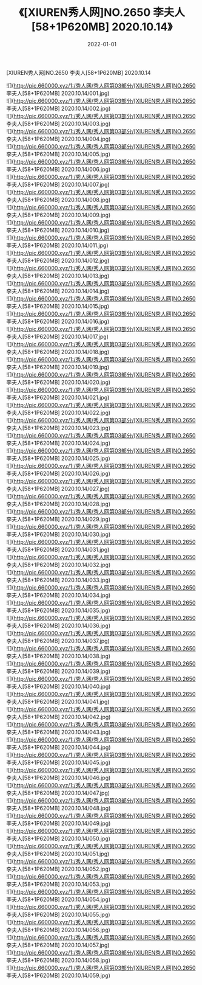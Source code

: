 ﻿---
layout: post
title:  《[XIUREN秀人网]NO.2650 李夫人[58+1P620MB] 2020.10.14》
date:   2022-01-01
img: http://pic.660000.xyz/1:/秀人网/秀人网第03部分/[XIUREN秀人网]NO.2650 李夫人[58+1P620MB] 2020.10.14/000.jpg
categories: [美女, 清纯, 唯美]
---

[XIUREN秀人网]NO.2650 李夫人[58+1P620MB] 2020.10.14

 ![](http://pic.660000.xyz/1:/秀人网/秀人网第03部分/[XIUREN秀人网]NO.2650 李夫人[58+1P620MB] 2020.10.14/001.jpg) <br>![](http://pic.660000.xyz/1:/秀人网/秀人网第03部分/[XIUREN秀人网]NO.2650 李夫人[58+1P620MB] 2020.10.14/002.jpg) <br>![](http://pic.660000.xyz/1:/秀人网/秀人网第03部分/[XIUREN秀人网]NO.2650 李夫人[58+1P620MB] 2020.10.14/003.jpg) <br>![](http://pic.660000.xyz/1:/秀人网/秀人网第03部分/[XIUREN秀人网]NO.2650 李夫人[58+1P620MB] 2020.10.14/004.jpg) <br>![](http://pic.660000.xyz/1:/秀人网/秀人网第03部分/[XIUREN秀人网]NO.2650 李夫人[58+1P620MB] 2020.10.14/005.jpg) <br>![](http://pic.660000.xyz/1:/秀人网/秀人网第03部分/[XIUREN秀人网]NO.2650 李夫人[58+1P620MB] 2020.10.14/006.jpg) <br>![](http://pic.660000.xyz/1:/秀人网/秀人网第03部分/[XIUREN秀人网]NO.2650 李夫人[58+1P620MB] 2020.10.14/007.jpg) <br>![](http://pic.660000.xyz/1:/秀人网/秀人网第03部分/[XIUREN秀人网]NO.2650 李夫人[58+1P620MB] 2020.10.14/008.jpg) <br>![](http://pic.660000.xyz/1:/秀人网/秀人网第03部分/[XIUREN秀人网]NO.2650 李夫人[58+1P620MB] 2020.10.14/009.jpg) <br>![](http://pic.660000.xyz/1:/秀人网/秀人网第03部分/[XIUREN秀人网]NO.2650 李夫人[58+1P620MB] 2020.10.14/010.jpg) <br>![](http://pic.660000.xyz/1:/秀人网/秀人网第03部分/[XIUREN秀人网]NO.2650 李夫人[58+1P620MB] 2020.10.14/011.jpg) <br>![](http://pic.660000.xyz/1:/秀人网/秀人网第03部分/[XIUREN秀人网]NO.2650 李夫人[58+1P620MB] 2020.10.14/012.jpg) <br>![](http://pic.660000.xyz/1:/秀人网/秀人网第03部分/[XIUREN秀人网]NO.2650 李夫人[58+1P620MB] 2020.10.14/013.jpg) <br>![](http://pic.660000.xyz/1:/秀人网/秀人网第03部分/[XIUREN秀人网]NO.2650 李夫人[58+1P620MB] 2020.10.14/014.jpg) <br>![](http://pic.660000.xyz/1:/秀人网/秀人网第03部分/[XIUREN秀人网]NO.2650 李夫人[58+1P620MB] 2020.10.14/015.jpg) <br>![](http://pic.660000.xyz/1:/秀人网/秀人网第03部分/[XIUREN秀人网]NO.2650 李夫人[58+1P620MB] 2020.10.14/016.jpg) <br>![](http://pic.660000.xyz/1:/秀人网/秀人网第03部分/[XIUREN秀人网]NO.2650 李夫人[58+1P620MB] 2020.10.14/017.jpg) <br>![](http://pic.660000.xyz/1:/秀人网/秀人网第03部分/[XIUREN秀人网]NO.2650 李夫人[58+1P620MB] 2020.10.14/018.jpg) <br>![](http://pic.660000.xyz/1:/秀人网/秀人网第03部分/[XIUREN秀人网]NO.2650 李夫人[58+1P620MB] 2020.10.14/019.jpg) <br>![](http://pic.660000.xyz/1:/秀人网/秀人网第03部分/[XIUREN秀人网]NO.2650 李夫人[58+1P620MB] 2020.10.14/020.jpg) <br>![](http://pic.660000.xyz/1:/秀人网/秀人网第03部分/[XIUREN秀人网]NO.2650 李夫人[58+1P620MB] 2020.10.14/021.jpg) <br>![](http://pic.660000.xyz/1:/秀人网/秀人网第03部分/[XIUREN秀人网]NO.2650 李夫人[58+1P620MB] 2020.10.14/022.jpg) <br>![](http://pic.660000.xyz/1:/秀人网/秀人网第03部分/[XIUREN秀人网]NO.2650 李夫人[58+1P620MB] 2020.10.14/023.jpg) <br>![](http://pic.660000.xyz/1:/秀人网/秀人网第03部分/[XIUREN秀人网]NO.2650 李夫人[58+1P620MB] 2020.10.14/024.jpg) <br>![](http://pic.660000.xyz/1:/秀人网/秀人网第03部分/[XIUREN秀人网]NO.2650 李夫人[58+1P620MB] 2020.10.14/025.jpg) <br>![](http://pic.660000.xyz/1:/秀人网/秀人网第03部分/[XIUREN秀人网]NO.2650 李夫人[58+1P620MB] 2020.10.14/026.jpg) <br>![](http://pic.660000.xyz/1:/秀人网/秀人网第03部分/[XIUREN秀人网]NO.2650 李夫人[58+1P620MB] 2020.10.14/027.jpg) <br>![](http://pic.660000.xyz/1:/秀人网/秀人网第03部分/[XIUREN秀人网]NO.2650 李夫人[58+1P620MB] 2020.10.14/028.jpg) <br>![](http://pic.660000.xyz/1:/秀人网/秀人网第03部分/[XIUREN秀人网]NO.2650 李夫人[58+1P620MB] 2020.10.14/029.jpg) <br>![](http://pic.660000.xyz/1:/秀人网/秀人网第03部分/[XIUREN秀人网]NO.2650 李夫人[58+1P620MB] 2020.10.14/030.jpg) <br>![](http://pic.660000.xyz/1:/秀人网/秀人网第03部分/[XIUREN秀人网]NO.2650 李夫人[58+1P620MB] 2020.10.14/031.jpg) <br>![](http://pic.660000.xyz/1:/秀人网/秀人网第03部分/[XIUREN秀人网]NO.2650 李夫人[58+1P620MB] 2020.10.14/032.jpg) <br>![](http://pic.660000.xyz/1:/秀人网/秀人网第03部分/[XIUREN秀人网]NO.2650 李夫人[58+1P620MB] 2020.10.14/033.jpg) <br>![](http://pic.660000.xyz/1:/秀人网/秀人网第03部分/[XIUREN秀人网]NO.2650 李夫人[58+1P620MB] 2020.10.14/034.jpg) <br>![](http://pic.660000.xyz/1:/秀人网/秀人网第03部分/[XIUREN秀人网]NO.2650 李夫人[58+1P620MB] 2020.10.14/035.jpg) <br>![](http://pic.660000.xyz/1:/秀人网/秀人网第03部分/[XIUREN秀人网]NO.2650 李夫人[58+1P620MB] 2020.10.14/036.jpg) <br>![](http://pic.660000.xyz/1:/秀人网/秀人网第03部分/[XIUREN秀人网]NO.2650 李夫人[58+1P620MB] 2020.10.14/037.jpg) <br>![](http://pic.660000.xyz/1:/秀人网/秀人网第03部分/[XIUREN秀人网]NO.2650 李夫人[58+1P620MB] 2020.10.14/038.jpg) <br>![](http://pic.660000.xyz/1:/秀人网/秀人网第03部分/[XIUREN秀人网]NO.2650 李夫人[58+1P620MB] 2020.10.14/039.jpg) <br>![](http://pic.660000.xyz/1:/秀人网/秀人网第03部分/[XIUREN秀人网]NO.2650 李夫人[58+1P620MB] 2020.10.14/040.jpg) <br>![](http://pic.660000.xyz/1:/秀人网/秀人网第03部分/[XIUREN秀人网]NO.2650 李夫人[58+1P620MB] 2020.10.14/041.jpg) <br>![](http://pic.660000.xyz/1:/秀人网/秀人网第03部分/[XIUREN秀人网]NO.2650 李夫人[58+1P620MB] 2020.10.14/042.jpg) <br>![](http://pic.660000.xyz/1:/秀人网/秀人网第03部分/[XIUREN秀人网]NO.2650 李夫人[58+1P620MB] 2020.10.14/043.jpg) <br>![](http://pic.660000.xyz/1:/秀人网/秀人网第03部分/[XIUREN秀人网]NO.2650 李夫人[58+1P620MB] 2020.10.14/044.jpg) <br>![](http://pic.660000.xyz/1:/秀人网/秀人网第03部分/[XIUREN秀人网]NO.2650 李夫人[58+1P620MB] 2020.10.14/045.jpg) <br>![](http://pic.660000.xyz/1:/秀人网/秀人网第03部分/[XIUREN秀人网]NO.2650 李夫人[58+1P620MB] 2020.10.14/046.jpg) <br>![](http://pic.660000.xyz/1:/秀人网/秀人网第03部分/[XIUREN秀人网]NO.2650 李夫人[58+1P620MB] 2020.10.14/047.jpg) <br>![](http://pic.660000.xyz/1:/秀人网/秀人网第03部分/[XIUREN秀人网]NO.2650 李夫人[58+1P620MB] 2020.10.14/048.jpg) <br>![](http://pic.660000.xyz/1:/秀人网/秀人网第03部分/[XIUREN秀人网]NO.2650 李夫人[58+1P620MB] 2020.10.14/049.jpg) <br>![](http://pic.660000.xyz/1:/秀人网/秀人网第03部分/[XIUREN秀人网]NO.2650 李夫人[58+1P620MB] 2020.10.14/050.jpg) <br>![](http://pic.660000.xyz/1:/秀人网/秀人网第03部分/[XIUREN秀人网]NO.2650 李夫人[58+1P620MB] 2020.10.14/051.jpg) <br>![](http://pic.660000.xyz/1:/秀人网/秀人网第03部分/[XIUREN秀人网]NO.2650 李夫人[58+1P620MB] 2020.10.14/052.jpg) <br>![](http://pic.660000.xyz/1:/秀人网/秀人网第03部分/[XIUREN秀人网]NO.2650 李夫人[58+1P620MB] 2020.10.14/053.jpg) <br>![](http://pic.660000.xyz/1:/秀人网/秀人网第03部分/[XIUREN秀人网]NO.2650 李夫人[58+1P620MB] 2020.10.14/054.jpg) <br>![](http://pic.660000.xyz/1:/秀人网/秀人网第03部分/[XIUREN秀人网]NO.2650 李夫人[58+1P620MB] 2020.10.14/055.jpg) <br>![](http://pic.660000.xyz/1:/秀人网/秀人网第03部分/[XIUREN秀人网]NO.2650 李夫人[58+1P620MB] 2020.10.14/056.jpg) <br>![](http://pic.660000.xyz/1:/秀人网/秀人网第03部分/[XIUREN秀人网]NO.2650 李夫人[58+1P620MB] 2020.10.14/057.jpg) <br>![](http://pic.660000.xyz/1:/秀人网/秀人网第03部分/[XIUREN秀人网]NO.2650 李夫人[58+1P620MB] 2020.10.14/058.jpg) <br>![](http://pic.660000.xyz/1:/秀人网/秀人网第03部分/[XIUREN秀人网]NO.2650 李夫人[58+1P620MB] 2020.10.14/059.jpg) <br>